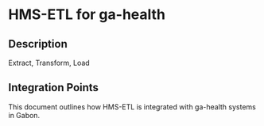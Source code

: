 # HMS-ETL for ga-health

## Description

Extract, Transform, Load

## Integration Points

This document outlines how HMS-ETL is integrated with ga-health systems in Gabon.
